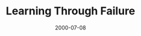 ---
layout: message
category: message
series: "Bouncing Back"
title: "Learning Through Failure "
date: 2000-07-08
audio-description: "Learn how to grow through life's difficulties. "
audio: ""
audio-title: "Learning Through Failure "
audio-duration: "&#58;"
---
